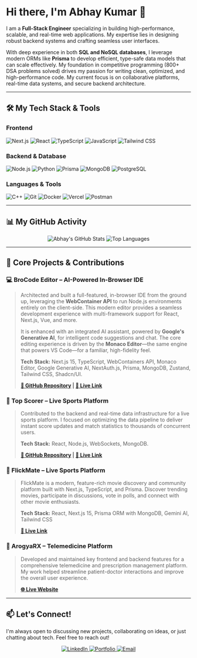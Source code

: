 

# Hi there, I'm Abhay Kumar 👋

I am a **Full-Stack Engineer** specializing in building high-performance, scalable, and real-time web applications. My expertise lies in designing robust backend systems and crafting seamless user interfaces.

With deep experience in both **SQL and NoSQL databases**, I leverage modern ORMs like **Prisma** to develop efficient, type-safe data models that can scale effectively. My foundation in competitive programming (800+ DSA problems solved) drives my passion for writing clean, optimized, and high-performance code. My current focus is on collaborative platforms, real-time data systems, and secure backend architecture.

---

## 🛠️ My Tech Stack & Tools

### Frontend
<p>
  <img src="https://img.shields.io/badge/Next.js-000000?style=for-the-badge&logo=nextdotjs&logoColor=white" alt="Next.js"/>
  <img src="https://img.shields.io/badge/React-20232A?style=for-the-badge&logo=react&logoColor=61DAFB" alt="React"/>
  <img src="https://img.shields.io/badge/TypeScript-3178C6?style=for-the-badge&logo=typescript&logoColor=white" alt="TypeScript"/>
  <img src="https://img.shields.io/badge/JavaScript-F7DF1E?style=for-the-badge&logo=javascript&logoColor=black" alt="JavaScript"/>
  <img src="https://img.shields.io/badge/Tailwind_CSS-38B2AC?style=for-the-badge&logo=tailwind-css&logoColor=white" alt="Tailwind CSS"/>
</p>

### Backend & Database
<p>
  <img src="https://img.shields.io/badge/Node.js-339933?style=for-the-badge&logo=nodedotjs&logoColor=white" alt="Node.js"/>
  <img src="https://img.shields.io/badge/Python-3776AB?style=for-the-badge&logo=python&logoColor=white" alt="Python"/>
  <img src="https://img.shields.io/badge/Prisma-2D3748?style=for-the-badge&logo=prisma&logoColor=white" alt="Prisma"/>
  <img src="https://img.shields.io/badge/MongoDB-47A248?style=for-the-badge&logo=mongodb&logoColor=white" alt="MongoDB"/>
  <img src="https://img.shields.io/badge/PostgreSQL-4169E1?style=for-the-badge&logo=postgresql&logoColor=white" alt="PostgreSQL"/>
</p>

### Languages & Tools
<p>
  <img src="https://img.shields.io/badge/C++-00599C?style=for-the-badge&logo=c%2B%2B&logoColor=white" alt="C++"/>
  <img src="https://img.shields.io/badge/Git-F05032?style=for-the-badge&logo=git&logoColor=white" alt="Git"/>
  <img src="https://img.shields.io/badge/Docker-2496ED?style=for-the-badge&logo=docker&logoColor=white" alt="Docker"/>
  <img src="https://img.shields.io/badge/Vercel-000000?style=for-the-badge&logo=vercel&logoColor=white" alt="Vercel"/>
  <img src="https://img.shields.io/badge/Postman-FF6C37?style=for-the-badge&logo=postman&logoColor=white" alt="Postman"/>
</p>

---

## 📊 My GitHub Activity

<p align="center">
  <img src="https://github-readme-stats.vercel.app/api?username=Abhay2004Kumar&show_icons=true&theme=vision-friendly-dark&hide_border=true&count_private=true" alt="Abhay's GitHub Stats" />
  <img src="https://github-readme-stats.vercel.app/api/top-langs/?username=Abhay2004Kumar&layout=compact&theme=vision-friendly-dark&hide_border=true" alt="Top Languages" />
</p>

---

## 🚀 Core Projects & Contributions

### 💻 BroCode Editor – AI-Powered In-Browser IDE
> Architected and built a full-featured, in-browser IDE from the ground up, leveraging the **WebContainer API** to run Node.js environments entirely on the client-side. This modern editor provides a seamless development experience with multi-framework support for React, Next.js, Vue, and more.
>
> It is enhanced with an integrated AI assistant, powered by **Google's Generative AI**, for intelligent code suggestions and chat. The core editing experience is driven by the **Monaco Editor**—the same engine that powers VS Code—for a familiar, high-fidelity feel.
>
> **Tech Stack:** Next.js 15, TypeScript, WebContainers API, Monaco Editor, Google Generative AI, NextAuth.js, Prisma, MongoDB, Zustand, Tailwind CSS, Shadcn/UI.
>
> **[🔗 GitHub Repository](https://github.com/Abhay2004Kumar/Stable-broCode) | [🔴 Live Link](https://stable-bro-code.vercel.app/)**

### 🏏 Top Scorer – Live Sports Platform
> Contributed to the backend and real-time data infrastructure for a live sports platform. I focused on optimizing the data pipeline to deliver instant score updates and match statistics to thousands of concurrent users.
>
> **Tech Stack:** React, Node.js, WebSockets, MongoDB.
>
> **[🔗 GitHub Repository](https://github.com/Abhay2004Kumar/top_scorer) | [🔴 Live Link](https://top-scorer-ecru.vercel.app/)**

### 🎥 FlickMate – Live Sports Platform
> FlickMate is a modern, feature-rich movie discovery and community platform built with Next.js, TypeScript, and Prisma. Discover trending movies, participate in discussions, vote in polls, and connect with other movie enthusiasts.
>
> **Tech Stack:** React, Next.js 15, Prisma ORM with MongoDB, Gemini AI, Tailwind CSS
>
> **[🔴 Live Link](https://flickmate-nine.vercel.app/)** 

### 💊 ArogyaRX – Telemedicine Platform
> Developed and maintained key frontend and backend features for a comprehensive telemedicine and prescription management platform. My work helped streamline patient-doctor interactions and improve the overall user experience.
>
> **[🌐 Live Website](https://arogyarx.com/)**

---

## 📫 Let's Connect!

I'm always open to discussing new projects, collaborating on ideas, or just chatting about tech. Feel free to reach out!

<div align="center">
  <a href="https://www.linkedin.com/in/abhay-kumar-74b16124a/" target="_blank">
    <img src="https://img.shields.io/badge/LinkedIn-0A66C2?style=for-the-badge&logo=linkedin&logoColor=white" alt="LinkedIn"/>
  </a>
  <a href="https://portfolio-lac-psi-67.vercel.app/" target="_blank">
    <img src="https://img.shields.io/badge/Portfolio-000000?style=for-the-badge&logo=firefox&logoColor=white" alt="Portfolio"/>
  </a>
  <a href="mailto:abhay220504.business@gmail.com">
    <img src="https://img.shields.io/badge/Email-EA4335?style=for-the-badge&logo=gmail&logoColor=white" alt="Email"/>
  </a>
</div>
